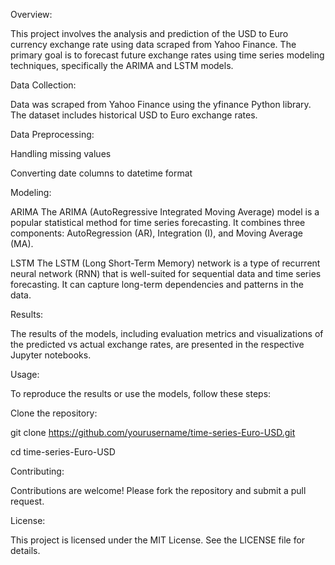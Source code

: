 Overview:

This project involves the analysis and prediction of the USD to Euro currency exchange rate using data scraped from Yahoo Finance. The primary goal is to forecast future exchange rates using time series modeling techniques, specifically the ARIMA and LSTM models.

Data Collection:

Data was scraped from Yahoo Finance using the yfinance Python library. The dataset includes historical USD to Euro exchange rates.

Data Preprocessing:

Handling missing values

Converting date columns to datetime format


Modeling:

ARIMA
The ARIMA (AutoRegressive Integrated Moving Average) model is a popular statistical method for time series forecasting. It combines three components: AutoRegression (AR), Integration (I), and Moving Average (MA).

LSTM
The LSTM (Long Short-Term Memory) network is a type of recurrent neural network (RNN) that is well-suited for sequential data and time series forecasting. It can capture long-term dependencies and patterns in the data.

Results:

The results of the models, including evaluation metrics and visualizations of the predicted vs actual exchange rates, are presented in the respective Jupyter notebooks.

Usage:

To reproduce the results or use the models, follow these steps:

Clone the repository:

git clone https://github.com/yourusername/time-series-Euro-USD.git

cd time-series-Euro-USD


Contributing:

Contributions are welcome! Please fork the repository and submit a pull request.

License:

This project is licensed under the MIT License. See the LICENSE file for details.

